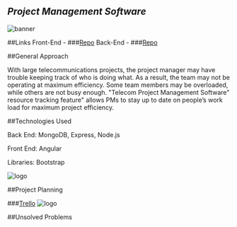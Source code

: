 

## *Project Management Software*

![banner](http://www.gmc-telecom.com/wp-content/uploads/2015/09/antenas-futuro-labs-infraestructura-telecomunicaciones-ipsos-peruanos-peruanos-antenas-smartphones-telecomunicaciones-telecomunicaciones-en-el-peru.png)

##Links
Front-End - ###[Repo](https://github.com/vivirishe/TPM-Software_frontend)
Back-End - ###[Repo](https://github.com/vivirishe/TPM-Software_backend)

##General Approach

With large telecommunications projects, the project manager may have trouble keeping track of who is doing what. As a result, the team may not be operating at maximum efficiency. Some team members may be overloaded, while others are not busy enough. "Telecom Project Management Software" resource tracking feature" allows PMs to stay up to date on people’s work load for maximum project efficiency.

##Technologies Used

Back End: MongoDB, Express, Node.js

Front End: Angular

Libraries: Bootstrap

![logo](https://meanstacktips.files.wordpress.com/2015/09/cropped-mean-stack-logo1.jpg)

##Project Planning

###[Trello](https://trello.com/b/zRUoFF2K/project-4)
![logo](https://d13yacurqjgara.cloudfront.net/users/540920/screenshots/2360020/sans-titre---1_teaser.png)




##Unsolved Problems

